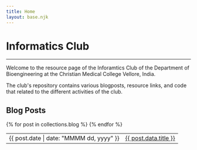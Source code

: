 ```yaml
---
title: Home
layout: base.njk
---
```


<div class="main-content">
  <h1 class="title">Informatics Club</h1>
  <!-- A thin horizontal rile -->
  <hr>
  <p>Welcome to the resource page of the Inforamtics Club of the Department of Bioengineering at the Christian Medical College Vellore, India.</p>
  <p>The club's repository contains various blogposts, resource links, and code that related to the different activities of the club.</p>

  <!-- Blogposts -->
  <h2 class="subtitle1">Blog Posts</h2>
  <table class="blog-table">
    <!-- <thead>
      <tr>
        <th>Date</th>
        <th>Title</th>
      </tr>
    </thead> -->
    <tbody>
      {% for post in collections.blog %}
      <tr>
        <td>{{ post.date | date: "MMMM dd, yyyy" }}</td>
        <td><a href="{{ post.url | url }}">{{ post.data.title }}</a></td>
      </tr>
      {% endfor %}
    </tbody>
  </table>
</div>